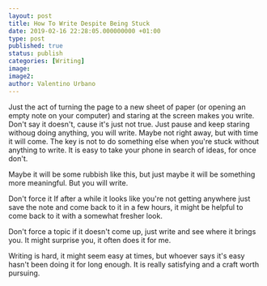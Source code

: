 ```yaml
---
layout: post
title: How To Write Despite Being Stuck
date: 2019-02-16 22:28:05.000000000 +01:00
type: post
published: true
status: publish
categories: [Writing]
image:
image2:
author: Valentino Urbano
---
```


Just the act of turning the page to a new sheet of paper (or opening an empty note on your computer) and staring at the screen makes you write. Don't say it doesn't, cause it's just not true. Just pause and keep staring withoug doing anything, you will write. Maybe not right away, but with time it will come. The key is not to do something else when you're stuck without anything to write. It is easy to take your phone in search of ideas, for once don't.

Maybe it will be some rubbish like this, but just maybe it will be something more meaningful. But you will write.

Don't force it
If after a while it looks like you're not getting anywhere just save the note and come back to it in a few hours, it might be helpful to come back to it with a somewhat fresher look.

Don't force a topic if it doesn't come up, just write and see where it brings you. It might surprise you, it often does it for me.

Writing is hard, it might seem easy at times, but whoever says it's easy hasn't been doing it for long enough. It is really satisfying and a craft worth pursuing.
